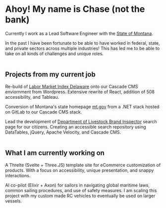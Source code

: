 # Ahoy! My name is Chase (not the bank)

Currently I work as a Lead Software Engineer with the <a href="https://mt.gov/">State of Montana</a>. 

In the past I have been fortunate to be able to have worked in federal, state, and private sectors across multiple industries! This has led me to be able to take on all kinds of challenges and unique roles.
<br/>
<br/>

## Projects from my current job

Re-build of <a href="https://lmi.delaware.gov/">Labor Market Index Delaware</a> onto our Cascade CMS enviornment from Wordpress. Extensive rewrite of React, addition of 508 accessibility, and Tableau.

Conversion of Montana's state homepage <a href="https://mt.gov/">mt.gov</a> from a .NET stack hosted on GitLab to our Cascade CMS stack.

Lead the development of <a href="https://liv.mt.gov/Brands-Enforcement/Find-a-brand-inspector">Department of Livestock Brand Inspector</a> search page for our citizens. Creating an accessible search repository using DataTables, jQuery, Apache Velocity, and Cascade CMS.
<br/>
<br/>


## What I am currently working on

A Threlte (Svelte + Three.JS) template site for eCommerce customization of products. With a focus on accessibility, unique presentation, and snappy interactions.

AI co-pilot (Elixir + Axon) for sailors in navigating global maritime laws, common sailing procedures, and use of safety measures. I am scaling this project with my custom made RC vehicles to eventually be used on larger vessels.  
